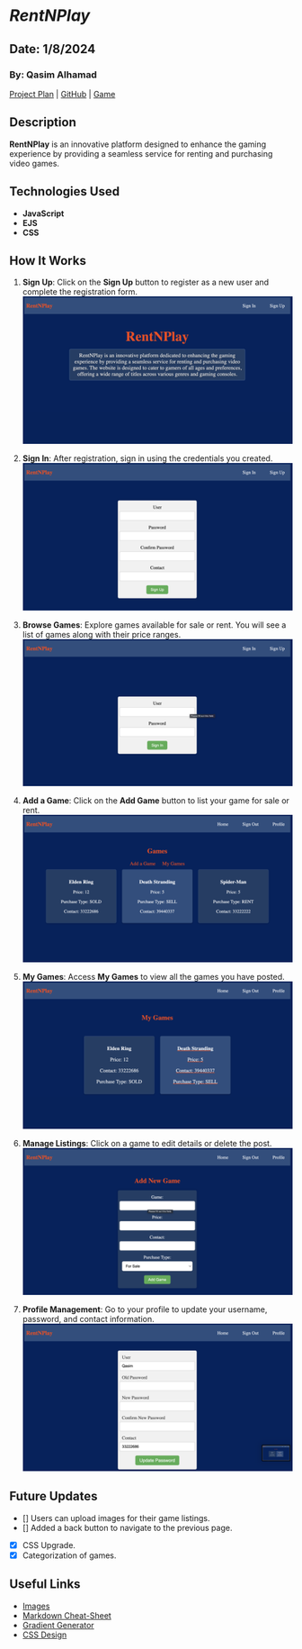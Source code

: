 # ***RentNPlay*** 

## Date: 1/8/2024
### By: Qasim Alhamad

[Project Plan](https://trello.com/b/3optTgm1/rentnplay) | [GitHub](https://github.com/qassimalhamad/RentNPlay) | [Game](https://qassimalhamad.github.io/RaceToVictory/)

## Description
**RentNPlay** is an innovative platform designed to enhance the gaming experience by providing a seamless service for renting and purchasing video games.

## Technologies Used
* **JavaScript** 
* **EJS**
* **CSS**

## How It Works

1. **Sign Up**: Click on the **Sign Up** button to register as a new user and complete the registration form.
    ![alt text](./Images/Image1.png)
2. **Sign In**: After registration, sign in using the credentials you created.
    ![alt text](./Images/Image2.png)

3. **Browse Games**: Explore games available for sale or rent. You will see a list of games along with their price ranges.
    ![alt text](./Images/Image3.png)
4. **Add a Game**: Click on the **Add Game** button to list your game for sale or rent.
    ![alt text](./Images/Image4.png)
5. **My Games**: Access **My Games** to view all the games you have posted.
    ![alt text](./Images/Image5.png)
6. **Manage Listings**: Click on a game to edit details or delete the post.
    ![alt text](./Images/Image7.png)
7. **Profile Management**: Go to your profile to update your username, password, and contact information.
    ![alt text](./Images/Image6.png)
## Future Updates
- [] Users can upload images for their game listings.
- [] Added a back button to navigate to the previous page.
- [X] CSS Upgrade.
- [X] Categorization of games.

## Useful Links
- [Images](https://gemini.google.com/)
- [Markdown Cheat-Sheet](https://www.markdownguide.org/cheat-sheet/)
- [Gradient Generator](https://cssgradient.io/)
- [CSS Design](https://getbootstrap.com/docs/5.0/components/navbar/)
